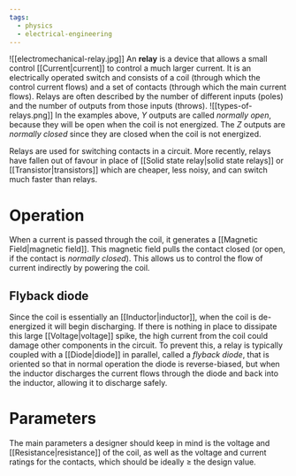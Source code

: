 ```yaml
---
tags:
  - physics
  - electrical-engineering
---
```

![[electromechanical-relay.jpg]]
An **relay** is a device that allows a small control [[Current|current]] to control a much larger current. It is an electrically operated switch and consists of a coil (through which the control current flows) and a set of contacts (through which the main current flows). Relays are often described by the number of different inputs (poles) and the number of outputs from those inputs (throws). 
![[types-of-relays.png]]
In the examples above, $Y$ outputs are called *normally open*, because they will be open when the coil is not energized. The $Z$ outputs are *normally closed* since they are closed when the coil is not energized.

Relays are used for switching contacts in a circuit. More recently, relays have fallen out of favour in place of [[Solid state relay|solid state relays]] or [[Transistor|transistors]] which are cheaper, less noisy, and can switch much faster than relays. 
# Operation
When a current is passed through the coil, it generates a [[Magnetic Field|magnetic field]]. This magnetic field pulls the contact closed (or open, if the contact is *normally closed*). This allows us to control the flow of current indirectly by powering the coil.
## Flyback diode
Since the coil is essentially an [[Inductor|inductor]], when the coil is de-energized it will begin discharging. If there is nothing in place to dissipate this large [[Voltage|voltage]] spike, the high current from the coil could damage other components in the circuit. To prevent this, a relay is typically coupled with a [[Diode|diode]] in parallel, called a *flyback diode*, that is oriented so that in normal operation the diode is reverse-biased, but when the inductor discharges the current flows through the diode and back into the inductor, allowing it to discharge safely.
# Parameters
The main parameters a designer should keep in mind is the voltage and [[Resistance|resistance]] of the coil, as well as the voltage and current ratings for the contacts, which should be ideally $\geq$ the design value.